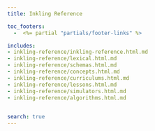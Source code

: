 ```yaml
---
title: Inkling Reference

toc_footers:
  -  <%= partial "partials/footer-links" %>  

includes:
- inkling-reference/inkling-reference.html.md
- inkling-reference/lexical.html.md
- inkling-reference/schemas.html.md
- inkling-reference/concepts.html.md
- inkling-reference/curriculums.html.md
- inkling-reference/lessons.html.md
- inkling-reference/simulators.html.md
- inkling-reference/algorithms.html.md

  
search: true
---
```

